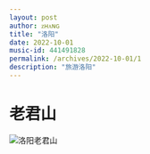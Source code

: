 ```yaml
---
layout: post
author: ᴢʜᴀɴɢ
title: "洛阳"
date: 2022-10-01
music-id: 441491828
permalink: /archives/2022-10-01/1
description: "旅游洛阳"
---
```


# 老君山
![洛阳老君山](https://aroucc.oss-cn-hangzhou.aliyuncs.com/images/8623b3c1529547a0023442c9e36970c.jpg)




